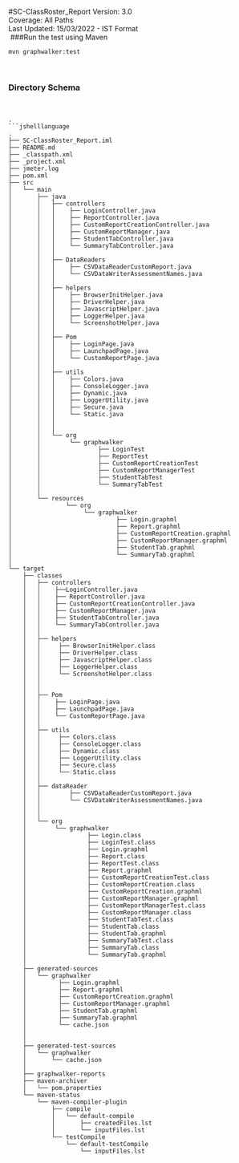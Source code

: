 #SC-ClassRoster_Report
Version: 3.0 <br />
Coverage: All Paths <br />
Last Updated: 15/03/2022 - IST Format <br />
​
###Run the test using Maven
​
```
mvn graphwalker:test
```
​
​
### Directory Schema
​
```jshelllanguage
.
```jshelllanguage
.
├── SC-ClassRoster_Report.iml
├── README.md
├── _classpath.xml
├── _project.xml
├── jmeter.log
├── pom.xml
├── src
│   └── main
│       ├── java
│       │   ├── controllers
│       │   │    ├── LoginController.java
│       │   │    ├── ReportController.java
│       │   │    ├── CustomReportCreationController.java
│       │   │    ├── CustomReportManager.java
│       │   │    ├── StudentTabController.java
│       │   │    └── SummaryTabController.java
│ 		│ 	│ 
│       │   ├── DataReaders
│		│	│    ├── CSVDataReaderCustomReport.java
│       │   │    └── CSVDataWriterAssessmentNames.java
│       │   │	     
│       │   ├── helpers
│       │   │    ├── BrowserInitHelper.java
│       │   │    ├── DriverHelper.java
│       │   │    ├── JavascriptHelper.java
│       │   │    ├── LoggerHelper.java
│       │   │    └── ScreenshotHelper.java
│       │   │     
│       │   ├── Pom
│		│	│    ├── LoginPage.java
│       │   │    ├── LaunchpadPage.java
│       │   │    └── CustomReportPage.java
│       │   │  
│       │   ├── utils
│       │   │    ├── Colors.java
│       │   │    ├── ConsoleLogger.java
│       │   │    ├── Dynamic.java
│       │   │    ├── LoggerUtility.java
│       │   │    ├── Secure.java
│       │   │    └── Static.java
│       │   │   
│       │   │     
│       │   └── org
│       │        └── graphwalker
│       │                ├── LoginTest
│       │                ├── ReportTest
│       │                ├── CustomReportCreationTest
│       │                ├── CustomReportManagerTest
│       │                ├── StudentTabTest
│       │                └── SummaryTabTest
│       │               
│       └── resources
│               └── org
│                    └── graphwalker
│                             ├── Login.graphml
│                             ├── Report.graphml
│                             ├── CustomReportCreation.graphml
│                             ├── CustomReportManager.graphml
│                             ├── StudentTab.graphml
│                             └── SummaryTab.graphml
│                            
└── target
    ├── classes
    │   ├── controllers
    │   │    ├──LoginController.java
    │   │    ├── ReportController.java
    │   │    ├── CustomReportCreationController.java
    │   │    ├── CustomReportManager.java
    │   │    ├── StudentTabController.java
    │   │    └── SummaryTabController.java
    │   │      
	│   ├── helpers
    │   │     ├── BrowserInitHelper.class
    │   │     ├── DriverHelper.class
    │   │     ├── JavascriptHelper.class
    │   │     ├── LoggerHelper.class
    │   │     └── ScreenshotHelper.class 
    │   │     
	│   │
	│   ├── Pom
    │	│    ├── LoginPage.java
    │   │    ├── LaunchpadPage.java
    │   │    └── CustomReportPage.java
    │   │     
	│   ├── utils
    │   │     ├── Colors.class
    │   │     ├── ConsoleLogger.class
    │   │     ├── Dynamic.class
	│   │     ├── LoggerUtility.class
	│	│	  ├── Secure.class
    │   │     └── Static.class
	│   │
	│   ├── dataReader
    │   │        ├── CSVDataReaderCustomReport.java
    │   │        └── CSVDataWriterAssessmentNames.java
	│   │       
    │   │
    │   └── org
	│	     └── graphwalker
	│                 ├── Login.class
	│	              ├── LoginTest.class
	│	              ├── Login.graphml
	│	              ├── Report.class
	│	              ├── ReportTest.class
	│	              ├── Report.graphml
    │                 ├── CustomReportCreationTest.class
	│	              ├── CustomReportCreation.class
	│	              ├── CustomReportCreation.graphml
	│                 ├── CustomReportManager.graphml
	│				  ├── CustomReportManagerTest.class
	│				  ├── CustomReportManager.class
	│                 ├── StudentTabTest.class
	│                 ├── StudentTab.class
	│                 ├── StudentTab.graphml
	│                 ├── SummaryTabTest.class
	│                 ├── SummaryTab.class
	│                 └── SummaryTab.graphml
	│                                 
    ├── generated-sources
    │   └── graphwalker
    │         ├── Login.graphml
    │         ├── Report.graphml
    │         ├── CustomReportCreation.graphml
    │         ├── CustomReportManager.graphml
    │         ├── StudentTab.graphml
    │         ├── SummaryTab.graphml
	│         └── cache.json
    │       
    │           
    ├── generated-test-sources
    │   └── graphwalker
    │       └── cache.json
	│       
    ├── graphwalker-reports
	├── maven-archiver
	│   └── pom.properties
    └── maven-status
        └── maven-compiler-plugin
            ├── compile
            │   └── default-compile
            │       ├── createdFiles.lst
            │       └── inputFiles.lst
            └── testCompile
                └── default-testCompile
                    └── inputFiles.lst